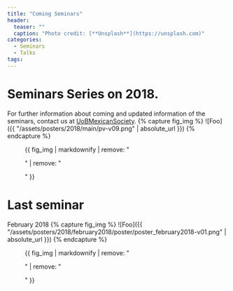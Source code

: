 ```yaml
---
title: "Coming Seminars"
header:
  teaser: ""
  caption: "Photo credit: [**Unsplash**](https://unsplash.com)"
categories:
  - Seminars
  - Talks
tags:
---
```




# Seminars Series on 2018.

For further information about coming and updated information of the seminars, 
contact us at [UoBMexicanSociety](https://www.facebook.com/UobMexicanSociety).
{% capture fig_img %}
![Foo]({{ "/assets/posters/2018/main/pv-v09.png" | absolute_url }})
{% endcapture %}
<figure>
{{ fig_img | markdownify | remove: "<p>" | remove: "</p>" }}
</figure>

# Last seminar 

February 2018
{% capture fig_img %}
![Foo]({{ "/assets/posters/2018/february2018/poster/poster_february2018-v01.png" | absolute_url }})
{% endcapture %}
<figure>
{{ fig_img | markdownify | remove: "<p>" | remove: "</p>" }}
</figure>


